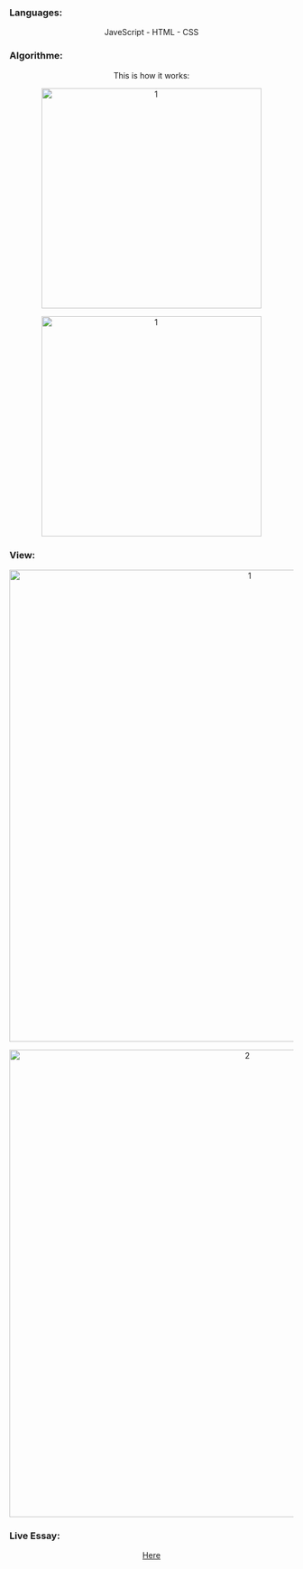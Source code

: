 <h3 align="left">Languages:</h3>
<div align="center">
   <p align="center">JaveScript - HTML - CSS</p>
</div>
<h3 align="left">Algorithme:</h3>
<div align="center">
   <p align="center">This is how it works:</p>
   <p align="center"><img width="390" alt="1" src="https://user-images.githubusercontent.com/74218805/185804024-42bf15a7-8d4f-475b-8f8b-33cd50f4f95c.png"></p>
   <p align="center"><img width="390" alt="1" src="https://user-images.githubusercontent.com/74218805/185804002-c2e0fb48-81d8-4433-9855-e49440ed9a29.png"></p>
</div>
<h3 align="left">View:</h3>
<div align="center">
   <p align="center"><img width="836" alt="1" src="https://user-images.githubusercontent.com/74218805/185803619-326a418d-05fb-4988-8b0c-ea450f76d018.PNG"></p>
   <p align="center"><img width="828" alt="2" src="https://user-images.githubusercontent.com/74218805/185803630-257cd7a4-b523-4605-b249-c91f85265611.PNG"></p>
</div>
<h3 align="left">Live Essay:</h3>
<div align="center">
   <p align="center"><a href="http://htmlencoder.ml/">Here</a></p>
</div>

